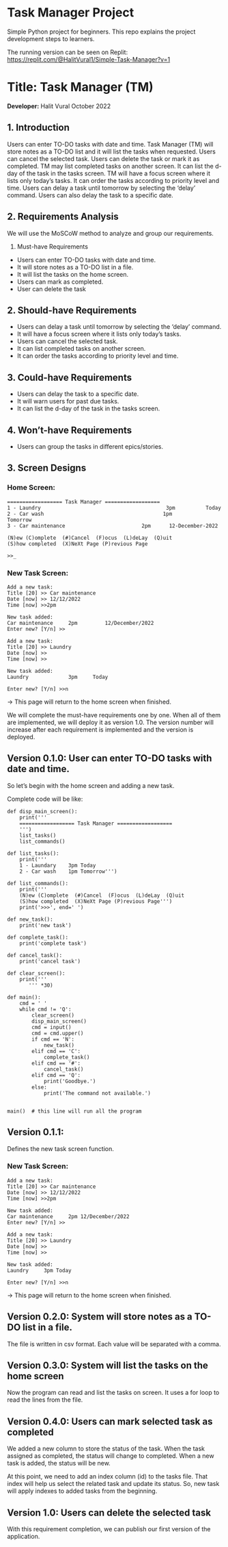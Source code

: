 # Task Manager Project
 Simple Python project for beginners. This repo explains the project development steps to learners.
 
 The running version can be seen on Replit:
 https://replit.com/@HalitVural1/Simple-Task-Manager?v=1 
 
 
# Title: Task Manager (TM)
**Developer:** Halit Vural
October 2022
## 1. Introduction
Users can enter TO-DO tasks with date and time. Task Manager (TM) will store notes as a TO-DO list and it will list the tasks when requested.
Users can cancel the selected task. Users can delete the task or mark it as completed. TM may list completed tasks on another screen. It can list the d-day of the task in the tasks screen. TM will have a focus screen where it lists only today’s tasks. It can order the tasks according to priority level and time. Users can delay a task until tomorrow by selecting the ‘delay’ command. Users can also delay the task to a specific date.
## 2. Requirements Analysis
We will use the MoSCoW method to analyze and group our requirements.
1. Must-have Requirements
- Users can enter TO-DO tasks with date and time.
- It will store notes as a TO-DO list in a file.
- It will list the tasks on the home screen.
- Users can mark as completed.
- User can delete the task

## 2. Should-have Requirements
- Users can delay a task until tomorrow by selecting the ‘delay’ command.
- It will have a focus screen where it lists only today’s tasks.
- Users can cancel the selected task.
- It can list completed tasks on another screen.
- It can order the tasks according to priority level and time.
## 3. Could-have Requirements
- Users can delay the task to a specific date.
- It will warn users for past due tasks.
- It can list the d-day of the task in the tasks screen.
## 4. Won’t-have Requirements
- Users can group the tasks in different epics/stories.
## 3. Screen Designs
### Home Screen:

```
================== Task Manager ==================
1 - Laundry                                         3pm          Today
2 - Car wash                                       1pm          Tomorrow
3 - Car maintenance	                        2pm	     12-December-2022

(N)ew (C)omplete  (#)Cancel  (F)ocus  (L)deLay  (Q)uit
(S)how completed  (X)NeXt Page (P)revious Page

>>_
```
        

### New Task Screen:
```
Add a new task:
Title [20] >> Car maintenance
Date [now] >> 12/12/2022
Time [now] >>2pm

New task added:
Car maintenance		2pm 		12/December/2022
Enter new? [Y/n] >>

Add a new task:
Title [20] >> Laundry
Date [now] >>
Time [now] >>

New task added:
Laundry 			3pm		Today

Enter new? [Y/n] >>n

```

→ This page will return to the home screen when finished.





We will complete the must-have requirements one by one. When all of them are implemented, we will deploy it as version 1.0. The version number will increase after each requirement is implemented and the version is deployed.

## Version 0.1.0: User can enter TO-DO tasks with date and time.

So let’s begin with the home screen and adding a new task.

Complete code will be like:

```
def disp_main_screen():
	print('''
	================== Task Manager ==================
	''')
	list_tasks()
	list_commands()

def list_tasks():
	print('''
	1 - Laundary	3pm	Today
	2 - Car wash	1pm	Tomorrow''')

def list_commands():
	print('''
	(N)ew (C)omplete  (#)Cancel  (F)ocus  (L)deLay  (Q)uit
	(S)how completed  (X)NeXt Page (P)revious Page''')
	print('>>>', end=' ')

def new_task():
	print('new task')
	
def	complete_task():
	print('complete task')

def cancel_task():
	print('cancel task')

def clear_screen():
	print('''  
	   ''' *30)
	   
def main():
	cmd = ' '
	while cmd != 'Q':
		clear_screen()
		disp_main_screen()
		cmd = input()
		cmd = cmd.upper()
		if cmd == 'N':
			new_task()
		elif cmd == 'C':
			complete_task()
		elif cmd == '#':
			cancel_task()
		elif cmd == 'Q':
			print('Goodbye.')
		else:
			print('The command not available.')
	

main()  # this line will run all the program

```


## Version 0.1.1: 
Defines the new task screen function.

### New Task Screen:
```
Add a new task:
Title [20] >> Car maintenance
Date [now] >> 12/12/2022
Time [now] >>2pm

New task added:
Car maintenance 	2pm	12/December/2022
Enter new? [Y/n] >>

Add a new task:
Title [20] >> Laundry
Date [now] >>
Time [now] >>

New task added:
Laundry 	3pm	Today

Enter new? [Y/n] >>n

```

→ This page will return to the home screen when finished.


## Version 0.2.0: System will store notes as a TO-DO list in a file. 
The file is written in csv format. Each value will be separated with a comma.


## Version 0.3.0: System will list the tasks on the home screen
Now the program can read and list the tasks on screen. It uses a for loop to read the lines from the file.


## Version 0.4.0: Users can mark selected task as completed
We added a new column to store the status of the task. When the task assigned as completed, the status will change to completed. When a new task is added, the status will be new.

At this point, we need to add an index column (id) to the tasks file. That index will help us select the related task and update its status. So, new task will apply indexes to added tasks from the beginning.

## Version 1.0: Users can delete the selected task
With this requirement completion, we can publish our first version of the application.


